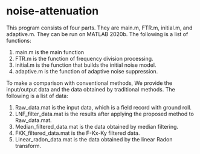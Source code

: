# noise-attenuation
This program consists of four parts. They are main.m, FTR.m, initial.m, and adaptive.m. They can be run on MATLAB 2020b.
The following is a list of functions:
1. main.m is the main function
2. FTR.m is the function of frequency division processing.
3. initial.m is the function that builds the initial noise model.
4. adaptive.m is the function of adaptive noise suppression.

To make a comparison with conventional methods, We provide the input/output data and the data obtained by traditional methods. 
The following is a list of data:
1. Raw_data.mat is the input data, which is a field record with ground roll.
2. LNF_filter_data.mat is the results after applying the proposed method to Raw_data.mat.
3. Median_filtered_data.mat is the data obtained by median filtering.
4. FKK_filtered_data.mat is the F-Kx-Ky filtered data.
5. Linear_radon_data.mat is the data obtained by the linear Radon transform.
